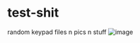 # test-shit
random keypad files n pics n stuff
![image](https://github.com/Kiritaku/test-shit/assets/69980532/d474071f-9f61-4688-b0fd-da5ba0f6f169)

